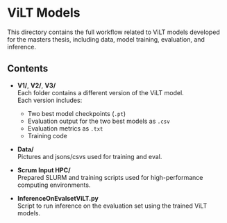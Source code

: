 # ViLT Models

This directory contains the full workflow related to ViLT models developed for the masters thesis, including data, model training, evaluation, and inference.

## Contents

- **V1/**, **V2/**, **V3/**  
  Each folder contains a different version of the ViLT model.  
  Each version includes:
  - Two best model checkpoints (`.pt`)
  - Evaluation output for the two best models as `.csv`
  - Evaluation metrics as `.txt`
  - Training code

- **Data/**  
  Pictures and jsons/csvs used for training and eval.

- **Scrum Input HPC/**  
  Prepared SLURM and training scripts used for high-performance computing environments.

- **InferenceOnEvalsetViLT.py**  
  Script to run inference on the evaluation set using the trained ViLT models.
